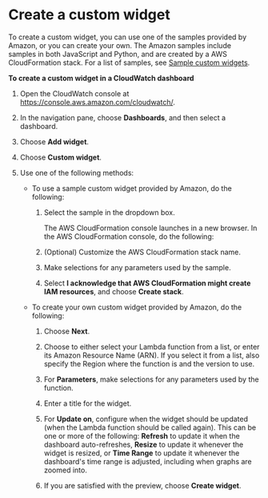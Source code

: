 # Create a custom widget<a name="add_custom_widget_dashboard_create"></a>

To create a custom widget, you can use one of the samples provided by Amazon, or you can create your own\. The Amazon samples include samples in both JavaScript and Python, and are created by a AWS CloudFormation stack\. For a list of samples, see [Sample custom widgets](add_custom_widget_samples.md)\.

**To create a custom widget in a CloudWatch dashboard**

1. Open the CloudWatch console at [https://console\.aws\.amazon\.com/cloudwatch/](https://console.aws.amazon.com/cloudwatch/)\.

1. In the navigation pane, choose **Dashboards**, and then select a dashboard\.

1. Choose **Add widget**\.

1. Choose **Custom widget**\.

1. Use one of the following methods:
   + To use a sample custom widget provided by Amazon, do the following:

     1. Select the sample in the dropdown box\.

        The AWS CloudFormation console launches in a new browser\. In the AWS CloudFormation console, do the following:

     1. \(Optional\) Customize the AWS CloudFormation stack name\.

     1. Make selections for any parameters used by the sample\.

     1. Select **I acknowledge that AWS CloudFormation might create IAM resources**, and choose **Create stack**\.
   + To create your own custom widget provided by Amazon, do the following:

     1. Choose **Next**\.

     1. Choose to either select your Lambda function from a list, or enter its Amazon Resource Name \(ARN\)\. If you select it from a list, also specify the Region where the function is and the version to use\.

     1. For **Parameters**, make selections for any parameters used by the function\.

     1. Enter a title for the widget\.

     1. For **Update on**, configure when the widget should be updated \(when the Lambda function should be called again\)\. This can be one or more of the following: **Refresh** to update it when the dashboard auto\-refreshes, **Resize** to update it whenever the widget is resized, or **Time Range** to update it whenever the dashboard's time range is adjusted, including when graphs are zoomed into\.

     1. If you are satisfied with the preview, choose **Create widget**\.